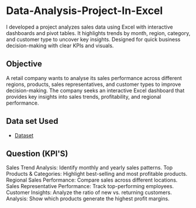 # Data-Analysis-Project-In-Excel
I developed a project analyzes sales data using Excel with interactive dashboards and pivot tables. It highlights trends by month, region, category, and customer type to uncover key insights. Designed for quick business decision-making with clear KPIs and visuals.

## Objective
A retail company wants to analyse its sales performance across different regions, products, sales representatives, and customer types to improve decision-making. The company seeks an interactive Excel dashboard that provides key insights into sales trends, profitability, and regional performance.

## Data set Used
- <a href="https://github.com/Gokul-madhaiyan/Data-Analysis-Project-In-Excel/commit/47e0cf47023d7cec1da6319ca617d1a8bf1e4935">Dataset</a> 

## Question (KPI'S)
Sales Trend Analysis: Identify monthly and yearly sales patterns.
Top Products & Categories: Highlight best-selling and most profitable products.
Regional Sales Performance: Compare sales across different locations.
Sales Representative Performance: Track top-performing employees.
Customer Insights: Analyze the ratio of new vs. returning customers.
Analysis: Show which products generate the highest profit margins.
